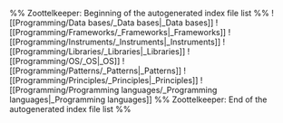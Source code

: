%% Zoottelkeeper: Beginning of the autogenerated index file list  %%
 ![[Programming/Data bases/_Data bases|_Data bases]]
 ![[Programming/Frameworks/_Frameworks|_Frameworks]]
 ![[Programming/Instruments/_Instruments|_Instruments]]
 ![[Programming/Libraries/_Libraries|_Libraries]]
 ![[Programming/OS/_OS|_OS]]
 ![[Programming/Patterns/_Patterns|_Patterns]]
 ![[Programming/Principles/_Principles|_Principles]]
 ![[Programming/Programming languages/_Programming languages|_Programming languages]]
%% Zoottelkeeper: End of the autogenerated index file list  %%
